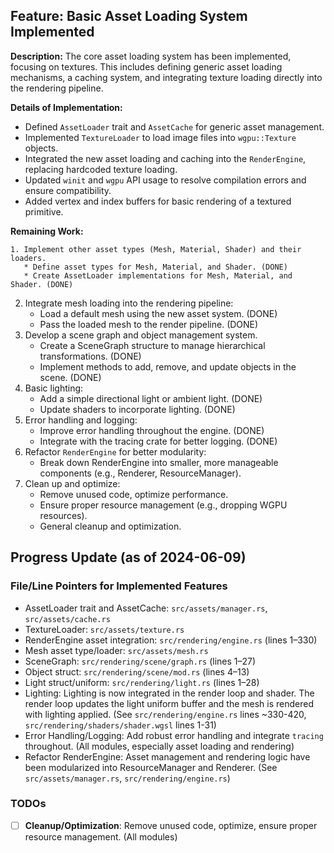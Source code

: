 ## Feature: Basic Asset Loading System Implemented

**Description:**
The core asset loading system has been implemented, focusing on textures. This includes defining generic asset loading mechanisms, a caching system, and integrating texture loading directly into the rendering pipeline.

**Details of Implementation:**
- Defined `AssetLoader` trait and `AssetCache` for generic asset management.
- Implemented `TextureLoader` to load image files into `wgpu::Texture` objects.
- Integrated the new asset loading and caching into the `RenderEngine`, replacing hardcoded texture loading.
- Updated `winit` and `wgpu` API usage to resolve compilation errors and ensure compatibility.
- Added vertex and index buffers for basic rendering of a textured primitive.

**Remaining Work:**

    1. Implement other asset types (Mesh, Material, Shader) and their loaders.
       * Define asset types for Mesh, Material, and Shader. (DONE)
       * Create AssetLoader implementations for Mesh, Material, and Shader. (DONE)
   2. Integrate mesh loading into the rendering pipeline:
       * Load a default mesh using the new asset system. (DONE)
       * Pass the loaded mesh to the render pipeline. (DONE)
   3. Develop a scene graph and object management system.
       * Create a SceneGraph structure to manage hierarchical transformations. (DONE)
       * Implement methods to add, remove, and update objects in the scene. (DONE)
   4. Basic lighting:
       * Add a simple directional light or ambient light. (DONE)
       * Update shaders to incorporate lighting. (DONE)
   5. Error handling and logging:
       * Improve error handling throughout the engine. (DONE)
       * Integrate with the tracing crate for better logging. (DONE)
   6. Refactor `RenderEngine` for better modularity:
       * Break down RenderEngine into smaller, more manageable components (e.g., Renderer, ResourceManager).
   7. Clean up and optimize:
       * Remove unused code, optimize performance.
       * Ensure proper resource management (e.g., dropping WGPU resources).
       * General cleanup and optimization.

## Progress Update (as of 2024-06-09)

### File/Line Pointers for Implemented Features

- AssetLoader trait and AssetCache: `src/assets/manager.rs`, `src/assets/cache.rs`
- TextureLoader: `src/assets/texture.rs`
- RenderEngine asset integration: `src/rendering/engine.rs` (lines 1–330)
- Mesh asset type/loader: `src/assets/mesh.rs`
- SceneGraph: `src/rendering/scene/graph.rs` (lines 1–27)
- Object struct: `src/rendering/scene/mod.rs` (lines 4–13)
- Light struct/uniform: `src/rendering/light.rs` (lines 1–28)
- Lighting: Lighting is now integrated in the render loop and shader. The render loop updates the light uniform buffer and the mesh is rendered with lighting applied. (See `src/rendering/engine.rs` lines ~330-420, `src/rendering/shaders/shader.wgsl` lines 1-31)
- Error Handling/Logging: Add robust error handling and integrate `tracing` throughout. (All modules, especially asset loading and rendering)
- Refactor RenderEngine: Asset management and rendering logic have been modularized into ResourceManager and Renderer. (See `src/assets/manager.rs`, `src/rendering/engine.rs`)

### TODOs

- [ ] **Cleanup/Optimization**: Remove unused code, optimize, ensure proper resource management. (All modules)